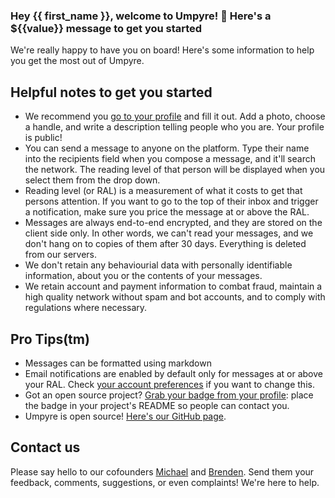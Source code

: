 ### Hey {{ first_name }}, welcome to Umpyre! 🎉 Here's a ${{value}} message to get you started

We're really happy to have you on board! Here's some information to help you
get the most out of Umpyre.

## Helpful notes to get you started

* We recommend you [go to your profile](/profile) and fill it out. Add a photo,
  choose a handle, and write a description telling people who you are.
  Your profile is public!
* You can send a message to anyone on the platform. Type their name into
  the recipients field when you compose a message, and it'll search the
  network. The reading level of that person will be displayed when you select
  them from the drop down.
* Reading level (or RAL) is a measurement of what it costs to get that persons
  attention. If you want to go to the top of their inbox and trigger a
  notification, make sure you price the message at or above the RAL.
* Messages are always end-to-end encrypted, and they are stored on the client
  side only. In other words, we can't read your messages, and we don't hang on
  to copies of them after 30 days. Everything is deleted from our servers.
* We don't retain any behaviourial data with personally identifiable
  information, about you or the contents of your messages.
* We retain account and payment information to combat fraud, maintain a high
  quality network without spam and bot accounts, and to comply with
  regulations where necessary.

## Pro Tips(tm)

* Messages can be formatted using markdown
* Email notifications are enabled by default only for messages at or above your
  RAL. Check [your account preferences](/account) if you want to change this.
* Got an open source project? [Grab your badge from your profile](/profile):
  place the badge in your project's README so people can contact you.
* Umpyre is open source! [Here's our GitHub page](https://github.com/umpyre-code/).

## Contact us

Please say hello to our cofounders [Michael](/c/michael) and
[Brenden](/c/brenden). Send them your feedback, comments, suggestions, or
even complaints! We're here to help.
